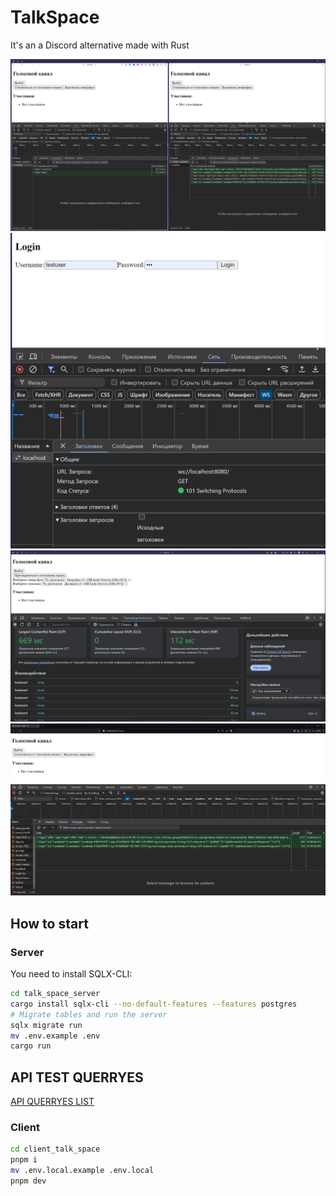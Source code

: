 # TalkSpace
It's an a Discord alternative made with Rust

![online](./advanced/online.png)
![login](./advanced/login.png)
![authorized](./advanced/authorized.png)
![in_voice](./advanced/in_voice.png)

## How to start
### Server
You need to install SQLX-CLI:
```bash
cd talk_space_server
cargo install sqlx-cli --no-default-features --features postgres
# Migrate tables and run the server
sqlx migrate run
mv .env.example .env
cargo run
```
## API TEST QUERRYES
[API QUERRYES LIST](./talk_space_server/test_querryes.md)

### Client
```bash
cd client_talk_space
pnpm i
mv .env.local.example .env.local
pnpm dev
```